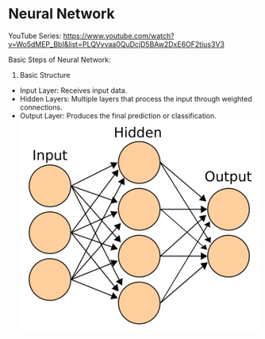 # Neural Network

YouTube Series: https://www.youtube.com/watch?v=Wo5dMEP_BbI&list=PLQVvvaa0QuDcjD5BAw2DxE6OF2tius3V3

Basic Steps of Neural Network:
1. Basic Structure
- Input Layer: Receives input data.
- Hidden Layers: Multiple layers that process the input through weighted connections.
- Output Layer: Produces the final prediction or classification.
![alt text](image.png)